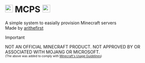 # <img src="https://github.com/user-attachments/assets/103441a7-3c72-4b1f-a321-fd4b82cc5d71" width=25 height=25> MCPS <img src="https://github.com/user-attachments/assets/103441a7-3c72-4b1f-a321-fd4b82cc5d71" width=25 height=25>

A simple system to easially provision Minecraft servers<br>
Made by [arithefirst](https://arithefirst.com)

> [!IMPORTANT]  
> NOT AN OFFICIAL MINECRAFT PRODUCT. NOT APPROVED BY OR ASSOCIATED WITH MOJANG OR MICROSOFT.<br> <sup><sub>(The above was added to comply with [Minecraft's Usage Guidelines](https://www.minecraft.net/en-us/usage-guidelines))</sub></sup>

